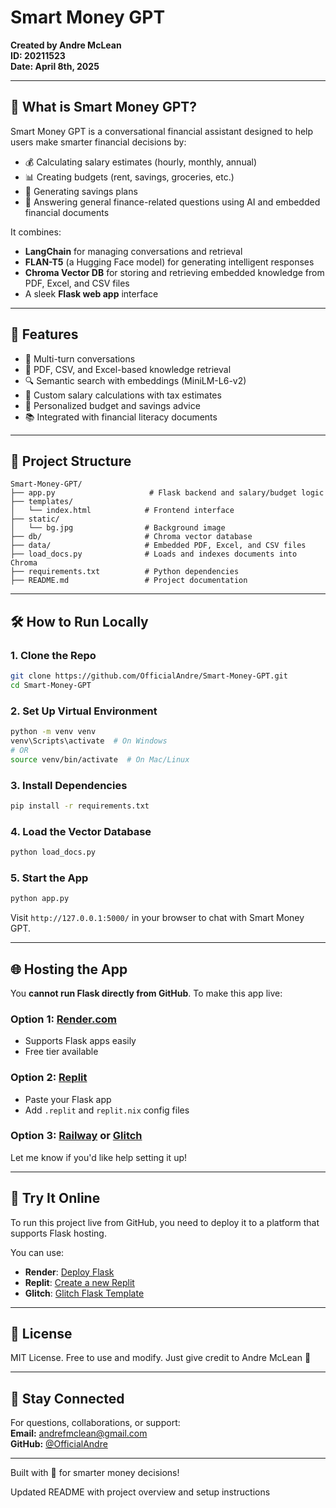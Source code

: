 # Smart Money GPT

**Created by Andre McLean**  
**ID: 20211523**  
**Date: April 8th, 2025**

---

## 💬 What is Smart Money GPT?

Smart Money GPT is a conversational financial assistant designed to help users make smarter financial decisions by:

- 💰 Calculating salary estimates (hourly, monthly, annual)
- 📊 Creating budgets (rent, savings, groceries, etc.)
- 🎯 Generating savings plans
- 🧠 Answering general finance-related questions using AI and embedded financial documents

It combines:
- **LangChain** for managing conversations and retrieval
- **FLAN-T5** (a Hugging Face model) for generating intelligent responses
- **Chroma Vector DB** for storing and retrieving embedded knowledge from PDF, Excel, and CSV files
- A sleek **Flask web app** interface

---

## 🚀 Features

- 🔄 Multi-turn conversations
- 🧾 PDF, CSV, and Excel-based knowledge retrieval
- 🔍 Semantic search with embeddings (MiniLM-L6-v2)
- 💸 Custom salary calculations with tax estimates
- 📅 Personalized budget and savings advice
- 📚 Integrated with financial literacy documents

---

## 📂 Project Structure

```
Smart-Money-GPT/
├── app.py                     # Flask backend and salary/budget logic
├── templates/
│   └── index.html            # Frontend interface
├── static/
│   └── bg.jpg                # Background image
├── db/                       # Chroma vector database
├── data/                     # Embedded PDF, Excel, and CSV files
├── load_docs.py              # Loads and indexes documents into Chroma
├── requirements.txt          # Python dependencies
├── README.md                 # Project documentation
```

---

## 🛠️ How to Run Locally

### 1. Clone the Repo
```bash
git clone https://github.com/OfficialAndre/Smart-Money-GPT.git
cd Smart-Money-GPT
```

### 2. Set Up Virtual Environment
```bash
python -m venv venv
venv\Scripts\activate  # On Windows
# OR
source venv/bin/activate  # On Mac/Linux
```

### 3. Install Dependencies
```bash
pip install -r requirements.txt
```

### 4. Load the Vector Database
```bash
python load_docs.py
```

### 5. Start the App
```bash
python app.py
```

Visit `http://127.0.0.1:5000/` in your browser to chat with Smart Money GPT.

---

## 🌐 Hosting the App

You **cannot run Flask directly from GitHub**. To make this app live:

### Option 1: [Render.com](https://render.com)
- Supports Flask apps easily
- Free tier available

### Option 2: [Replit](https://replit.com)
- Paste your Flask app
- Add `.replit` and `replit.nix` config files

### Option 3: [Railway](https://railway.app) or [Glitch](https://glitch.com)

Let me know if you'd like help setting it up!

---

## 🔗 Try It Online

To run this project live from GitHub, you need to deploy it to a platform that supports Flask hosting.

You can use:
- **Render**: [Deploy Flask](https://render.com/docs/deploy-flask)
- **Replit**: [Create a new Replit](https://replit.com/~)
- **Glitch**: [Glitch Flask Template](https://glitch.com/edit/#!/remix/flask-starter)

---

## 📜 License

MIT License. Free to use and modify. Just give credit to Andre McLean 💼

---

## 👋 Stay Connected

For questions, collaborations, or support:  
**Email:** andrefmclean@gmail.com  
**GitHub:** [@OfficialAndre](https://github.com/OfficialAndre)

---

Built with 💙 for smarter money decisions!



Updated README with project overview and setup instructions

